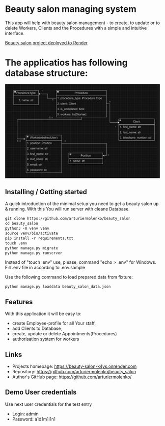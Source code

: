 # Beauty salon managing system
This app will help with beauty salon management - to create, to update or to delete Workers, Clients and the Procedures
with a simple and intuitive interface.

[Beauty salon project deployed to Render](https://beauty-salon-k4ys.onrender.com)


# The applicatios has following database structure:
![ScreenShot](/Schema.jpg)




## Installing / Getting started

A quick introduction of the minimal setup you need to get a beauty salon up &
running. With this You will run server with cleane Database.

```shell
git clone https://github.com/arturiermolenko/beauty_salon
cd beauty_salon
python3 -m venv venv 
source venv/bin/activate
pip install -r requirements.txt
touch .env
python manage.py migrate
python manage.py runserver
```
Instead of "touch .env" use, please, command "echo > .env" for Windows.
Fill .env file in according to .env.sample



Use the following command to load prepared data from fixture:
```shell
python manage.py loaddata beauty_salon_data.json
```

## Features
With this application it will be easy to:
- create Employee-profile for all Your staff,
- add Clients to Database, 
- create, update or delete Appointments(Procedures)
- authorisation system for workers

## Links

- Projects homepage: https://beauty-salon-k4ys.onrender.com
- Repository: https://github.com/arturiermolenko/beauty_salon
- Author's GitHub page: https://github.com/arturiermolenko/

## Demo User credentials
Use next user credentials for the test entry
- Login: admin
- Password: a1d1m1i1n1